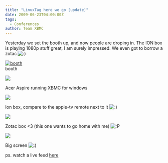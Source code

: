```yaml
---
title: "LinuxTag here we go [update]"
date: 2009-06-23T04:00:00Z
tags:
  - Conferences
author: Team XBMC
---
```


Yesterday we set the booth up, and now people are droping in. The ION box is playing 1080p stuff great, I am surely impressed. We even got to borrow a zotac ![:)](/images/blog/icon_smile.gif)

[![booth](/images/blog/dsc_0029-300x225.webp)](/blittan/files/2009/06/dsc_0029.webp)  
 booth

[![](/images/blog/dsc_0037-300x225.webp)](/blittan/files/2009/06/dsc_0037.webp)

Acer Aspire running XBMC for windows

[![](/images/blog/dsc_0035-300x225.webp)](/blittan/files/2009/06/dsc_0035.webp)

Ion box, compare to the apple-tv remote next to it ![:)](/images/blog/icon_smile.gif)

[![](/images/blog/dsc_0031-300x225.webp)](/blittan/files/2009/06/dsc_0031.webp)

Zotac box \<3 (this one wants to go home with me) ![:P](/images/blog/icon_razz.gif)

[![](/images/blog/dsc_0030-300x225.webp)](/blittan/files/2009/06/dsc_0030.webp)

Big screen ![:)](/images/blog/icon_smile.gif)

ps. watch a live feed [here](https://files.dropbox.com/u/858897/XBMC/LinuxTag/index.html)
